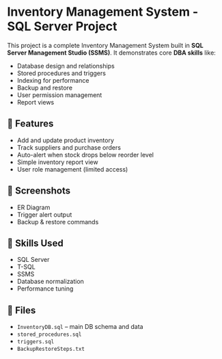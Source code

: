 # Inventory Management System - SQL Server Project

This project is a complete Inventory Management System built in **SQL Server Management Studio (SSMS)**. It demonstrates core **DBA skills** like:

- Database design and relationships
- Stored procedures and triggers
- Indexing for performance
- Backup and restore
- User permission management
- Report views

## 📂 Features

- Add and update product inventory
- Track suppliers and purchase orders
- Auto-alert when stock drops below reorder level
- Simple inventory report view
- User role management (limited access)

## 📸 Screenshots
- ER Diagram
- Trigger alert output
- Backup & restore commands

## 🧠 Skills Used
- SQL Server
- T-SQL
- SSMS
- Database normalization
- Performance tuning

## 📁 Files
- `InventoryDB.sql` – main DB schema and data
- `stored_procedures.sql`
- `triggers.sql`
- `BackupRestoreSteps.txt`
